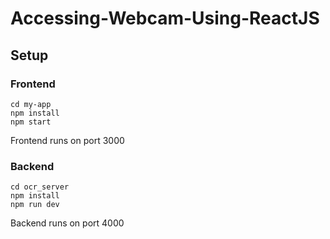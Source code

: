 # Accessing-Webcam-Using-ReactJS

## Setup
### Frontend 
```
cd my-app
npm install
npm start
```
Frontend runs on port 3000

### Backend
```
cd ocr_server
npm install
npm run dev
```
Backend runs on port 4000